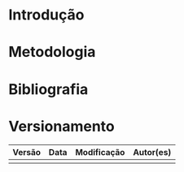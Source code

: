 # Introdução

# Metodologia

# Bibliografia

# Versionamento

Versão | Data | Modificação | Autor(es) |
|--|--|--|--|
|||||